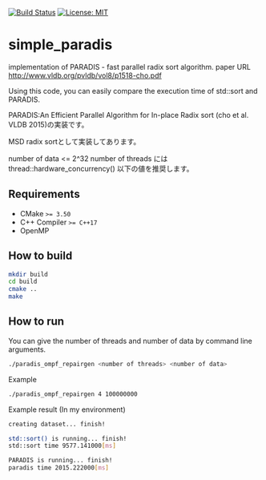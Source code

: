 [![Build Status](https://travis-ci.org/deftio/travis-ci-cpp-example.svg?branch=master)](https://travis-ci.org/albicilla/simple_paradis)
[![License: MIT](https://img.shields.io/badge/License-MIT-yellow.svg)](https://opensource.org/licenses/MIT)

# simple_paradis
implementation of PARADIS - fast parallel radix sort algorithm. paper URL http://www.vldb.org/pvldb/vol8/p1518-cho.pdf

Using this code, you can easily compare the execution time of std::sort and PARADIS.

PARADIS:An Efficient Parallel Algorithm for In-place Radix sort (cho et al. VLDB 2015)の実装です。

MSD radix sortとして実装してあります。

number of data <= 2^32
number of threads には thread::hardware_concurrency() 以下の値を推奨します。

## Requirements
* CMake `>= 3.50`
* C++ Compiler `>= C++17`
* OpenMP
## How to build
```sh
mkdir build
cd build
cmake ..
make
```

## How to run
You can give the number of threads and number of data by command line arguments.
```sh
./paradis_ompf_repairgen <number of threads> <number of data>
```

Example
```sh
./paradis_ompf_repairgen 4 100000000
```

Example result (In my environment)
```sh
creating dataset... finish!

std::sort() is running... finish!
std::sort time 9577.141000[ms]

PARADIS is running... finish!
paradis time 2015.222000[ms]
```



